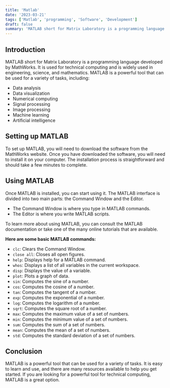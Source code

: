 ```yaml
---
title: 'Matlab'
date: '2023-03-21'
tags: ['Matlab', 'programming', 'Software', 'Development']
draft: false
summary: 'MATLAB short for Matrix Laboratory is a programming language developed by MathWorks. It is used for technical computing and is widely used in engineering, science, and mathematics.'
---
```


## **Introduction**

MATLAB short for Matrix Laboratory is a programming language developed by
MathWorks. It is used for technical computing and is widely used in engineering,
science, and mathematics. MATLAB is a powerful tool that can be used for a
variety of tasks, including:

- Data analysis
- Data visualization
- Numerical computing
- Signal processing
- Image processing
- Machine learning
- Artificial intelligence

## **Setting up MATLAB**

To set up MATLAB, you will need to download the software from the MathWorks
website. Once you have downloaded the software, you will need to install it on
your computer. The installation process is straightforward and should take a few
minutes to complete.

## **Using MATLAB**

Once MATLAB is installed, you can start using it. The MATLAB interface is
divided into two main parts: the Command Window and the Editor.

- The Command Window is where you type in MATLAB commands.
- The Editor is where you write MATLAB scripts.

To learn more about using MATLAB, you can consult the MATLAB documentation or
take one of the many online tutorials that are available.

**Here are some basic MATLAB commands:**

- `clc`: Clears the Command Window.
- `close all`: Closes all open figures.
- `help`: Displays help for a MATLAB command.
- `whos`: Displays a list of all variables in the current workspace.
- `disp`: Displays the value of a variable.
- `plot`: Plots a graph of data.
- `sin`: Computes the sine of a number.
- `cos`: Computes the cosine of a number.
- `tan`: Computes the tangent of a number.
- `exp`: Computes the exponential of a number.
- `log`: Computes the logarithm of a number.
- `sqrt`: Computes the square root of a number.
- `max`: Computes the maximum value of a set of numbers.
- `min`: Computes the minimum value of a set of numbers.
- `sum`: Computes the sum of a set of numbers.
- `mean`: Computes the mean of a set of numbers.
- `std`: Computes the standard deviation of a set of numbers.

## **Conclusion**

MATLAB is a powerful tool that can be used for a variety of tasks. It is easy to
learn and use, and there are many resources available to help you get started.
If you are looking for a powerful tool for technical computing, MATLAB is a
great option.
